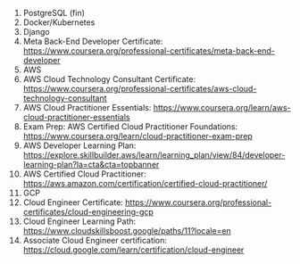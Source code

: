 1. PostgreSQL (fin)
2. Docker/Kubernetes
3. Django
  1. Meta Back-End Developer Certificate: https://www.coursera.org/professional-certificates/meta-back-end-developer
4. AWS
  1. AWS Cloud Technology Consultant Certificate: https://www.coursera.org/professional-certificates/aws-cloud-technology-consultant
  2. AWS Cloud Practitioner Essentials: https://www.coursera.org/learn/aws-cloud-practitioner-essentials
  3. Exam Prep: AWS Certified Cloud Practitioner Foundations: https://www.coursera.org/learn/cloud-practitioner-exam-prep
  4. AWS Developer Learning Plan: https://explore.skillbuilder.aws/learn/learning_plan/view/84/developer-learning-plan?la=cta&cta=topbanner
  5. AWS Certified Cloud Practitioner: https://aws.amazon.com/certification/certified-cloud-practitioner/
5. GCP
  1. Cloud Engineer Certificate: https://www.coursera.org/professional-certificates/cloud-engineering-gcp
  2. Cloud Engineer Learning Path: https://www.cloudskillsboost.google/paths/11?locale=en
  3. Associate Cloud Engineer certification: https://cloud.google.com/learn/certification/cloud-engineer
